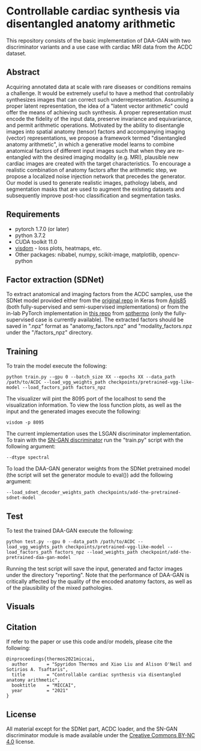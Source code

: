 # Controllable cardiac synthesis via disentangled anatomy arithmetic
This repository consists of the basic implementation of DAA-GAN with two discriminator variants and a use case with cardiac MRI data from the ACDC dataset.

## Abstract
Acquiring annotated data at scale with rare diseases or conditions remains a challenge. It would be extremely useful to have a method that controllably synthesizes images that can correct such underrepresentation. Assuming a proper latent representation, the idea of a "latent vector arithmetic" could offer the means of achieving such synthesis. A proper representation must encode the fidelity of the input data, preserve invariance and equivariance, and permit arithmetic operations. Motivated by the ability to disentangle images into spatial anatomy (tensor) factors and accompanying imaging (vector) representations, we propose a framework termed "disentangled anatomy arithmetic", in which a generative model learns to combine anatomical factors of different input images such that when they are re-entangled with the desired imaging modality (e.g. MRI), plausible new cardiac images are created with the target characteristics. To encourage a realistic combination of anatomy factors after the arithmetic step, we propose a localized noise injection network that precedes the generator. Our model is used to generate realistic images, pathology labels, and segmentation masks that are used to augment the existing datasets and subsequently improve post-hoc classification and segmentation tasks.

## Requirements
* pytorch 1.7.0 (or later)
* python 3.7.2
* CUDA toolkit 11.0
* [visdom](https://github.com/fossasia/visdom) - loss plots, heatmaps, etc.
* Other packages: nibabel, numpy, scikit-image, matplotlib, opencv-python

## Factor extraction (SDNet)
To extract anatomical and imaging factors from the ACDC samples, use the SDNet model provided either from the [original repo](https://github.com/vios-s/anatomy_modality_decomposition) in Keras from [Agis85](https://github.com/agis85) (both fully-supervised and semi-supervised implementations) or from the in-lab PyTorch implementation in [this repo](https://github.com/spthermo/SDNet) from [spthermo](https://github.com/spthermo) (only the fully-supervised case is currently available). The extracted factors should be saved in ".npz" format as "anatomy_factors.npz" and "modality_factors.npz under the "/factors_npz" directory.

## Training
To train the model execute the following:
```
python train.py --gpu 0 --batch_size XX --epochs XX --data_path /path/to/ACDC --load_vgg_weights_path checkpoints/pretrained-vgg-like-model --load_factors_path factors_npz
```

The visualizer will pint the 8095 port of the localhost to send the visualization information. To view the loss function plots, as well as the input and the generated images execute the following:
```
visdom -p 8095
```

The current implementation uses the LSGAN discriminator implementation. To train with the [SN-GAN discriminator](https://github.com/godisboy/SN-GAN) run the "train.py" script with the following argument:
```
--dtype spectral
```

To load the DAA-GAN generator weights from the SDNet pretrained model (the script will set the generator module to eval()) add the following argument:
```
--load_sdnet_decoder_weights_path checkpoints/add-the-pretrained-sdnet-model
```

## Test
To test the trained DAA-GAN execute the following:
```
python test.py --gpu 0 --data_path /path/to/ACDC --load_vgg_weights_path checkpoints/pretrained-vgg-like-model --load_factors_path factors_npz --load_weights_path checkpoint/add-the-pretrained-daa-gan-model
```

Running the test script will save the input, generated and factor images under the directory "reporting". Note that the performance of DAA-GAN is critically affected by the quality of the encoded anatomy factors, as well as of the plausibility of the mixed pathologies.

## Visuals


## Citation
If refer to the paper or use this code and/or models, please cite the following:
```
@inproceedings{thermos2021miccai,
  author       = "Spyridon Thermos and Xiao Liu and Alison O'Neil and Sotirios A. Tsaftaris",
  title        = "Controllable cardiac synthesis via disentangled anatomy arithmetic",
  booktitle    = "MICCAI",
  year         = "2021"
}
```

## License
All material except for the SDNet part, ACDC loader, and the SN-GAN discriminator module is made available under the [Creative Commons BY-NC 4.0](https://creativecommons.org/licenses/by-nc/4.0/) license.
